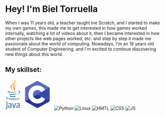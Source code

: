 <!DOCTYPE html>
<html lang="ca">
<body>
    <h1>Hey! I'm Biel Torruella</h1>
    <p>When I was 11 years old, a teacher taught me Scratch, and I started to make my own games, this made me to get interested in how games worked internally, watching a lot of videos about it, then I became interested in how other projects like web pages worked, etc. and step by step it made me passionate about the world of computing.
Nowadays, I'm an 18 years old student of Computer Engineering, and I'm excited to continue discovering new things about this world.</p>
    <h2>My skillset:</h2>
    <div class="skills">
        <img src="java.png" alt="Java" width = "50" height = "100">
        <img src="c.png" alt="C" width = "100" height = "100">
        <img src='https://cdn.pixabay.com/photo/2024/03/31/02/11/python-8665904_1280.png' alt="Python" width = "100" height = "100">
        <img src='https://cdn.pixabay.com/photo/2017/01/31/15/33/linux-2025130_1280.png' alt="Linux" width = "100" height = "100">
        <img src='https://icones.pro/wp-content/uploads/2021/05/icone-html-orange.png' alt="HMTL" width = "100" height="100">
        <img src='https://e7.pngegg.com/pngimages/603/759/png-clipart-css3-cascading-style-sheets-logo-html-world-wide-web-blue-angle-thumbnail.png' alt="CSS" width="100" height="100">
        <img src='https://e7.pngegg.com/pngimages/793/545/png-clipart-javascript-logo-computer-icons-vue-js-angle-text.png' alt="JS" width="100" height="100">
    </div>
</body>
</html>
